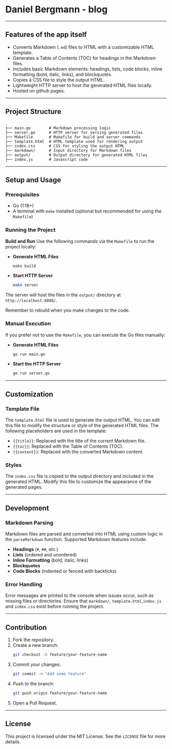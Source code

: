 # Daniel Bergmann - blog

---

## Features of the app itself

- Converts Markdown (`.md`) files to HTML with a customizable HTML template.
- Generates a Table of Contents (TOC) for headings in the Markdown files.
- Includes basic Markdown elements: headings, lists, code blocks, inline formatting (bold, italic, links), and blockquotes.
- Copies a CSS file to style the output HTML.
- Lightweight HTTP server to host the generated HTML files locally.
- Hosted on github pages.

---

## Project Structure

```
.
├── main.go        # Markdown processing logic
├── server.go      # HTTP server for serving generated files
├── Makefile       # Makefile for build and server commands
├── template.html  # HTML template used for rendering output
├── index.css      # CSS for styling the output HTML
├── markdown/      # Input directory for Markdown files
├── output/        # Output directory for generated HTML files
├── index.js       # Javascript code
```

---

## Setup and Usage

### Prerequisites

- Go (1.18+)
- A terminal with `make` installed (optional but recommended for using the `Makefile`)

### Running the Project

**Build and Run**
Use the following commands via the `Makefile` to run the project locally:

- **Generate HTML Files**
  ```sh
  make build
  ```
- **Start HTTP Server**
  ```sh
  make server
  ```

The server will host the files in the `output/` directory at `http://localhost:8080/`.

Remember to rebuild when you make changes to the code.

### Manual Execution

If you prefer not to use the `Makefile`, you can execute the Go files manually:

- **Generate HTML Files**

  ```sh
  go run main.go
  ```

- **Start the HTTP Server**
  ```sh
  go run server.go
  ```

---

## Customization

### Template File

The `template.html` file is used to generate the output HTML. You can edit this file to modify the structure or style of the generated HTML files. The following placeholders are used in the template:

- `{{title}}`: Replaced with the title of the current Markdown file.
- `{{toc}}`: Replaced with the Table of Contents (TOC).
- `{{content}}`: Replaced with the converted Markdown content.

### Styles

The `index.css` file is copied to the output directory and included in the generated HTML. Modify this file to customize the appearance of the generated pages.

---

## Development

### Markdown Parsing

Markdown files are parsed and converted into HTML using custom logic in the `parseMarkdown` function. Supported Markdown features include:

- **Headings** (`#`, `##`, etc.)
- **Lists** (ordered and unordered)
- **Inline Formatting** (bold, italic, links)
- **Blockquotes**
- **Code Blocks** (indented or fenced with backticks)

### Error Handling

Error messages are printed to the console when issues occur, such as missing files or directories. Ensure that `markdown/`, `template.html`,`index.js` and `index.css` exist before running the project.

---

## Contribution

1. Fork the repository.
2. Create a new branch:
   ```sh
   git checkout -b feature/your-feature-name
   ```
3. Commit your changes:
   ```sh
   git commit -m "Add some feature"
   ```
4. Push to the branch:
   ```sh
   git push origin feature/your-feature-name
   ```
5. Open a Pull Request.

---

## License

This project is licensed under the MIT License. See the `LICENSE` file for more details.

